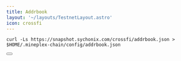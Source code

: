 ```yaml
---
title: Addrbook
layout: '~/layouts/TestnetLayout.astro'
icon: crossfi
---
```


<div class="code-block-wrapper">
  <pre><code>curl -Ls https://snapshot.sychonix.com/crossfi/addrbook.json > $HOME/.mineplex-chain/config/addrbook.json</code></pre>
  <button class="copy-btn"><i class="fas fa-copy"></i></button>
</div>
